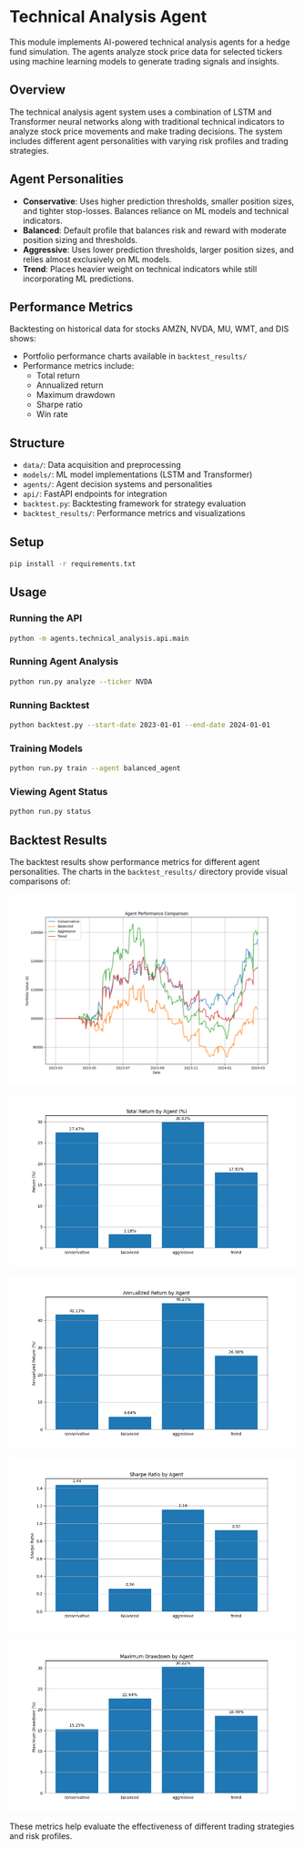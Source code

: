 # Technical Analysis Agent

This module implements AI-powered technical analysis agents for a hedge fund simulation. The agents analyze stock price data for selected tickers using machine learning models to generate trading signals and insights.

## Overview

The technical analysis agent system uses a combination of LSTM and Transformer neural networks along with traditional technical indicators to analyze stock price movements and make trading decisions. The system includes different agent personalities with varying risk profiles and trading strategies.

## Agent Personalities

- **Conservative**: Uses higher prediction thresholds, smaller position sizes, and tighter stop-losses. Balances reliance on ML models and technical indicators.
- **Balanced**: Default profile that balances risk and reward with moderate position sizing and thresholds.
- **Aggressive**: Uses lower prediction thresholds, larger position sizes, and relies almost exclusively on ML models.
- **Trend**: Places heavier weight on technical indicators while still incorporating ML predictions.

## Performance Metrics

Backtesting on historical data for stocks AMZN, NVDA, MU, WMT, and DIS shows:

- Portfolio performance charts available in `backtest_results/`
- Performance metrics include:
  - Total return
  - Annualized return
  - Maximum drawdown
  - Sharpe ratio
  - Win rate

## Structure

- `data/`: Data acquisition and preprocessing
- `models/`: ML model implementations (LSTM and Transformer)
- `agents/`: Agent decision systems and personalities
- `api/`: FastAPI endpoints for integration
- `backtest.py`: Backtesting framework for strategy evaluation
- `backtest_results/`: Performance metrics and visualizations

## Setup

```bash
pip install -r requirements.txt
```

## Usage

### Running the API

```bash
python -m agents.technical_analysis.api.main
```

### Running Agent Analysis

```bash
python run.py analyze --ticker NVDA
```

### Running Backtest

```bash
python backtest.py --start-date 2023-01-01 --end-date 2024-01-01
```

### Training Models

```bash
python run.py train --agent balanced_agent
```

### Viewing Agent Status

```bash
python run.py status
```

## Backtest Results

The backtest results show performance metrics for different agent personalities. The charts in the `backtest_results/` directory provide visual comparisons of:

![Performance Chart](/agents/technical-analysis/backtest_results/performance_chart_20250301_221410.png)

![Return Comparison](/agents/technical-analysis/backtest_results/return_comparison_20250301_221410.png)

![Annualized Return Comparison](/agents/technical-analysis/backtest_results/annualized_return_comparison_20250301_221410.png)

![Sharpe Ratio Comparison](/agents/technical-analysis/backtest_results/sharpe_ratio_comparison_20250301_221410.png)

![Max Drawdown Comparison](/agents/technical-analysis/backtest_results/max_drawdown_comparison_20250301_221410.png)

These metrics help evaluate the effectiveness of different trading strategies and risk profiles.